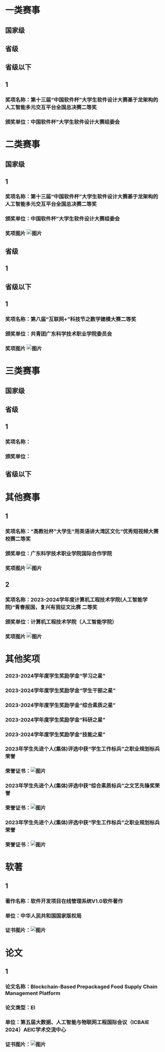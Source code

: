 # 一类赛事
## 国家级

## 省级

## 省级以下
## 1
### 奖项名称：第十三届“中国软件杯”大学生软件设计大赛基于龙架构的人工智能多元交互平台全国总决赛二等奖
### 颁奖单位：中国软件杯”大学生软件设计大赛组委会

# 二类赛事
## 国家级

## 1
### 奖项名称：第十三届“中国软件杯”大学生软件设计大赛基于龙架构的人工智能多元交互平台全国总决赛二等奖
### 颁奖单位：中国软件杯”大学生软件设计大赛组委会
### 奖项图片 ![图片](./src/二类/第十三届“中国软件杯”大赛全国总决赛二等奖.jpg)

## 省级
## 1


## 省级以下
## 1
### 奖项名称：第八届“互联网+”科技节之数学建模大赛二等奖
### 颁奖单位：共青团广东科学技术职业学院委员会
### 奖项图片 ![图片](./src/二类/第八届“互联网+”科技节之数学建模大赛二等奖.jpg)
# 三类赛事
## 国家级
## 省级
## 1
### 奖项名称：
### 颁奖单位：
## 省级以下


# 其他赛事
## 1
### 奖项名称：“高教社杯”大学生“用英语讲大湾区文化“优秀短视频大赛校赛二等奖
### 颁奖单位：广东科学技术职业学院国际合作学院
### 奖项图片 ![图片](./src/二类/“高教社杯”大学生“用英语讲大湾区文化“优秀短视频大赛校赛二等奖.jpg)
## 2
### 奖项名称：2023-2024学年度计算机工程技术学院(人工智能学院)“青春报国，复兴有我征文比赛 二等奖
### 颁奖单位：计算机工程技术学院（人工智能学院）
### 奖项图片 ![图片](./src/二类/第八届“互联网+”科技节之数学建模大赛二等奖.jpg)
# 其他奖项

### 2023-2024学年度学生奖励学金“学习之星”
### 2023-2024学年度学生奖励学金“学生干部之星”
### 2023-2024学年度学生奖励学金“综合素质之星”
### 2023-2024学年度学生奖励学金“科研之星”
### 2023-2024学年度学生奖励学金“技能之星”
### 2023年学生先进个人(集体)评选中获“学生工作标兵”之职业规划标兵荣誉
### 荣誉证书：![图片](./src/其他奖项/”学生工作标兵”之纪检工作标兵.jpg)
### 2023年学生先进个人(集体)评选中获“综合素质标兵”之文艺先锋奖荣誉
### 荣誉证书：![图片](./src/其他奖项/“综合素质标兵”之文艺先锋奖.jpg)
### 2023年学生先进个人(集体)评选中获“学生工作标兵”之职业规划标兵荣誉
### 荣誉证书：![图片](./src/其他奖项/“学生工作标兵”之职业规划标兵.jpg)
# 软著
## 1
### 著作名称：软件开发项目在线管理系统V1.0软件著作
### 单位：中华人民共和国国家版权局
### 证书图片：![图片](./src/软著/软件开发项目在线管理系统V1.0软件著作.jpg)
# 论文
## 1
### 论文名称：Blockchain-Based Prepackaged Food Supply Chain Management Platform
### 论文类型：EI
### 单位：第五届大数据、人工智能与物联网工程国际会议（ICBAIE 2024）AEIC学术交流中心
### 证书图片：![图片](./src/软著/软件开发项目在线管理系统V1.0软件著作.jpg)
